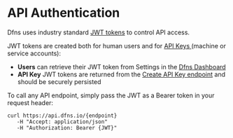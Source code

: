# API Authentication

Dfns uses industry standard [JWT tokens](https://www.rfc-editor.org/rfc/rfc7519) to control API access.

JWT tokens are created both for human users and for [API Keys ](../api-docs/apikeys/)(machine or service accounts):

* **Users** can retrieve their JWT token from Settings in the [Dfns Dashboard](https://dashboard.dfns.io)
* **API Key** JWT tokens are returned from the [Create API Key endpoint](../api-docs/api-keys/CreateApiKey.md) and should be securely persisted

To call any API endpoint, simply pass the JWT as a Bearer token in your request header:

```shell
curl https://api.dfns.io/{endpoint}
   -H "Accept: application/json"
   -H "Authorization: Bearer {JWT}"
```
